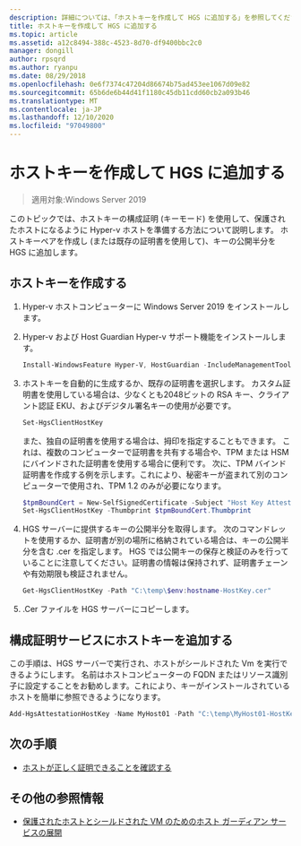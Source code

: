 ```yaml
---
description: 詳細については、「ホストキーを作成して HGS に追加する」を参照してください。
title: ホストキーを作成して HGS に追加する
ms.topic: article
ms.assetid: a12c8494-388c-4523-8d70-df9400bbc2c0
manager: dongill
author: rpsqrd
ms.author: ryanpu
ms.date: 08/29/2018
ms.openlocfilehash: 0e6f7374c47204d86674b75ad453ee1067d09e82
ms.sourcegitcommit: 65b6de6b44d41f1180c45db11cdd60cb2a093b46
ms.translationtype: MT
ms.contentlocale: ja-JP
ms.lasthandoff: 12/10/2020
ms.locfileid: "97049800"
---
```

# <a name="create-a-host-key-and-add-it-to-hgs"></a>ホストキーを作成して HGS に追加する

>適用対象:Windows Server 2019

このトピックでは、ホストキーの構成証明 (キーモード) を使用して、保護されたホストになるように Hyper-v ホストを準備する方法について説明します。 ホストキーペアを作成し (または既存の証明書を使用して)、キーの公開半分を HGS に追加します。

## <a name="create-a-host-key"></a>ホストキーを作成する

1. Hyper-v ホストコンピューターに Windows Server 2019 をインストールします。
2. Hyper-v および Host Guardian Hyper-v サポート機能をインストールします。

    ```powershell
    Install-WindowsFeature Hyper-V, HostGuardian -IncludeManagementTools -Restart
    ```

3. ホストキーを自動的に生成するか、既存の証明書を選択します。 カスタム証明書を使用している場合は、少なくとも2048ビットの RSA キー、クライアント認証 EKU、およびデジタル署名キーの使用が必要です。

    ```powershell
    Set-HgsClientHostKey
    ```

    また、独自の証明書を使用する場合は、拇印を指定することもできます。
    これは、複数のコンピューターで証明書を共有する場合や、TPM または HSM にバインドされた証明書を使用する場合に便利です。 次に、TPM バインド証明書を作成する例を示します。これにより、秘密キーが盗まれて別のコンピューターで使用され、TPM 1.2 のみが必要になります。

    ```powershell
    $tpmBoundCert = New-SelfSignedCertificate -Subject "Host Key Attestation ($env:computername)" -Provider "Microsoft Platform Crypto Provider"
    Set-HgsClientHostKey -Thumbprint $tpmBoundCert.Thumbprint
    ```

4. HGS サーバーに提供するキーの公開半分を取得します。 次のコマンドレットを使用するか、証明書が別の場所に格納されている場合は、キーの公開半分を含む .cer を指定します。 HGS では公開キーの保存と検証のみを行っていることに注意してください。証明書の情報は保持されず、証明書チェーンや有効期限も検証されません。

    ```powershell
    Get-HgsClientHostKey -Path "C:\temp\$env:hostname-HostKey.cer"
    ```

5. .Cer ファイルを HGS サーバーにコピーします。

## <a name="add-the-host-key-to-the-attestation-service"></a>構成証明サービスにホストキーを追加する

この手順は、HGS サーバーで実行され、ホストがシールドされた Vm を実行できるようにします。 名前はホストコンピューターの FQDN またはリソース識別子に設定することをお勧めします。これにより、キーがインストールされているホストを簡単に参照できるようになります。

```powershell
Add-HgsAttestationHostKey -Name MyHost01 -Path "C:\temp\MyHost01-HostKey.cer"
```

## <a name="next-step"></a>次の手順

- [ホストが正しく証明できることを確認する](guarded-fabric-confirm-hosts-can-attest-successfully.md)

## <a name="additional-references"></a>その他の参照情報

- [保護されたホストとシールドされた VM のためのホスト ガーディアン サービスの展開](guarded-fabric-deploying-hgs-overview.md)
